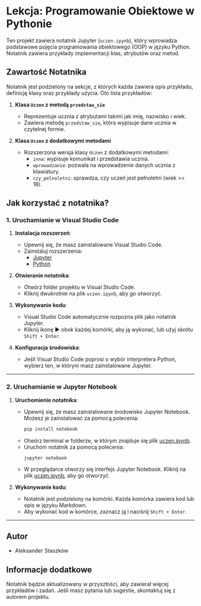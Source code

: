 # Lekcja: Programowanie Obiektowe w Pythonie

Ten projekt zawiera notatnik Jupyter (`uczen.ipynb`), który wprowadza podstawowe pojęcia programowania obiektowego (OOP) w języku Python. Notatnik zawiera przykłady implementacji klas, atrybutów oraz metod.

## Zawartość Notatnika

Notatnik jest podzielony na sekcje, z których każda zawiera opis przykładu, definicję klasy oraz przykłady użycia. Oto lista przykładów:

1. **Klasa `Uczen` z metodą `przedstaw_sie`**

   - Reprezentuje ucznia z atrybutami takimi jak imię, nazwisko i wiek.
   - Zawiera metodę `przedstaw_sie`, która wypisuje dane ucznia w czytelnej formie.

2. **Klasa `Uczen` z dodatkowymi metodami**
   - Rozszerzona wersja klasy `Uczen` z dodatkowymi metodami:
     - `inna`: wypisuje komunikat i przedstawia ucznia.
     - `wprowadzanie`: pozwala na wprowadzenie danych ucznia z klawiatury.
     - `czy_pelnoletni`: sprawdza, czy uczeń jest pełnoletni (wiek >= 18).

## Jak korzystać z notatnika?

### 1. Uruchamianie w Visual Studio Code

1. **Instalacja rozszerzeń**:

   - Upewnij się, że masz zainstalowane Visual Studio Code.
   - Zainstaluj rozszerzenia:
     - [Jupyter](https://marketplace.visualstudio.com/items?itemName=ms-toolsai.jupyter)
     - [Python](https://marketplace.visualstudio.com/items?itemName=ms-python.python)

2. **Otwieranie notatnika**:

   - Otwórz folder projektu w Visual Studio Code.
   - Kliknij dwukrotnie na plik `uczen.ipynb`, aby go otworzyć.

3. **Wykonywanie kodu**:

   - Visual Studio Code automatycznie rozpozna plik jako notatnik Jupyter.
   - Kliknij ikonę ▶️ obok każdej komórki, aby ją wykonać, lub użyj skrótu `Shift + Enter`.

4. **Konfiguracja środowiska**:
   - Jeśli Visual Studio Code poprosi o wybór interpretera Python, wybierz ten, w którym masz zainstalowane Jupyter.

---

### 2. Uruchamianie w Jupyter Notebook

1. **Uruchomienie notatnika**:

   - Upewnij się, że masz zainstalowane środowisko Jupyter Notebook. Możesz je zainstalować za pomocą polecenia:
     ```bash
     pip install notebook
     ```
   - Otwórz terminal w folderze, w którym znajduje się plik [uczen.ipynb](http://_vscodecontentref_/0).
   - Uruchom notatnik za pomocą polecenia:
     ```bash
     jupyter notebook
     ```
   - W przeglądarce otworzy się interfejs Jupyter Notebook. Kliknij na plik [uczen.ipynb](http://_vscodecontentref_/1), aby go otworzyć.

2. **Wykonywanie kodu**:
   - Notatnik jest podzielony na komórki. Każda komórka zawiera kod lub opis w języku Markdown.
   - Aby wykonać kod w komórce, zaznacz ją i naciśnij `Shift + Enter`.

---

## Autor

- Aleksander Staszków

## Informacje dodatkowe

Notatnik będzie aktualizowany w przyszłości, aby zawierał więcej przykładów i zadań. Jeśli masz pytania lub sugestie, skontaktuj się z autorem projektu.

